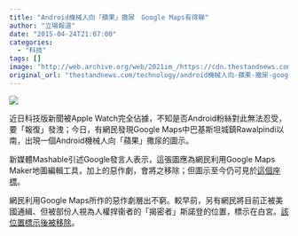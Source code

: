 ```yaml
---
title: "Android機械人向「蘋果」撒尿　Google Maps有得睇"
author: "立場報道"
date: "2015-04-24T21:07:00"
categories:
  - "科技"
tags: []
image: "http://web.archive.org/web/2021im_/https://cdn.thestandnews.com/media/photos/cache/aljsdklajsdk_JzT7e_1200x0.JPG"
original_url: "thestandnews.com/technology/android機械人向-蘋果-撒尿-google-maps有得睇"
---
```

![](http://web.archive.org/web/2021im_/https://cdn.thestandnews.com/media/photos/cache/aljsdklajsdk_JzT7e_1200x0.JPG)

近日科技版新聞被Apple Watch完全佔據，不知是否Android粉絲對此無法忍受，要「報復」發洩；今日，有網民發現Google Maps中巴基斯坦城鎮Rawalpindi以南，出現一個Android機械人向「蘋果」撒尿的圖示。

新媒體Mashable引述Google發言人表示，這張圖應為網民利用Google Maps Maker地圖編輯工具，加上的惡作劇，會將之移除；但圖示至今仍可見於[這個座標](http://web.archive.org/web/20210628175751/https://www.google.com/maps/place/33%C2%B030'52.5%22N+73%C2%B003'33.2%22E/@33.5214571,73.0661234,14z/data=!4m2!3m1!1s0x0:0x0?hl=en)。

網民利用Google Maps所作的惡作劇層出不窮。較早前，另有網民將目前正被美國通緝、但被部份人視為人權捍衞者的「揭密者」斯諾登的位置，標示在白宮。[該位置標示後被移除](http://web.archive.org/web/20210628175751/http://mashable.com/2015/04/14/edward-snowden-white-house-google-maps/)。